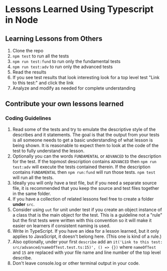 # Lessons Learned Using Typescript in Node

## Learning Lessons from Others

1. Clone the repo
1. `npm test` to run all the tests
1. `npm run test:fund` to run only the fundamental tests
1. `npm run test:adv` to run only the advanced tests
1. Read the results
1. If you see test results that look interesting look for a top level test "Link to this test:" and click the link
1. Analyze and modify as needed for complete understanding

## Contribute your own lessons learned

### Coding Guidelines

1. Read some of the tests and try to emulate the descriptive style of the describes and it statements. The goal is that the output from your tests is all someone needs to get a basic understanding of what lesson is being shown. It is reasonable to expect them to look at the code of the test to fully understand the lesson.
1. Optionally you can the words `FUNDAMENTAL` or `ADVANCED` to the description for the test. If the topmost description contains `ADVANCED` then `npm run test:adv` will execute the tests contained therein. If the description contains `FUNDAMENTAL` then `npm run:fund` will run those tests. `npm test` will run all the tests.
1. Ideally you will only have a test file, but if you need a separate source file, it is recommended that you keep the source and test files together in the same folder.
1. If you have a collection of related lessons feel free to create a folder **under** `src`.
1. Consider using `uut` for unit under test if you create an object instance of a class that is the main object for the test. This is a guideline not a "rule" but the first tests were written with this convention so it will make it easier on learners if consistent naming is used.
1. Write in TypeScript. If you have an idea for a lesson learned, but it only applies to JavaScript, it doesn't belong here. (This one is kind of a rule.)
1. Also optionally, under your first `describe` add an `it('Link to this test: src/advanced/nameOfTest.test.ts:15)', () => {})` where `nameOfTest` and `15` are replaced with your file name and line number of the top level describe.
1. Don't leave console.log or other terminal output in your code.
